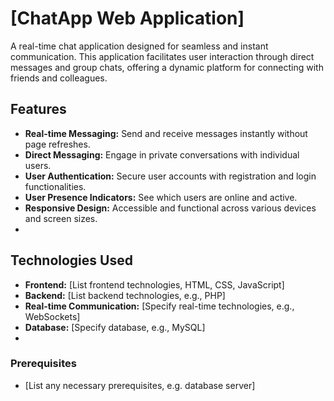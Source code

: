 # [ChatApp Web Application]

A real-time chat application designed for seamless and instant communication. This application facilitates user interaction through direct messages and group chats, offering a dynamic platform for connecting with friends and colleagues.

## Features

*   **Real-time Messaging:** Send and receive messages instantly without page refreshes.
*   **Direct Messaging:** Engage in private conversations with individual users.
*   **User Authentication:** Secure user accounts with registration and login functionalities.
*   **User Presence Indicators:** See which users are online and active.
*   **Responsive Design:** Accessible and functional across various devices and screen sizes.
*   
## Technologies Used
*   **Frontend:** [List frontend technologies, HTML, CSS, JavaScript]
*   **Backend:** [List backend technologies, e.g., PHP]
*   **Real-time Communication:** [Specify real-time technologies, e.g., WebSockets]
*   **Database:** [Specify database, e.g., MySQL]
*   
### Prerequisites
*   [List any necessary prerequisites, e.g. database server]
